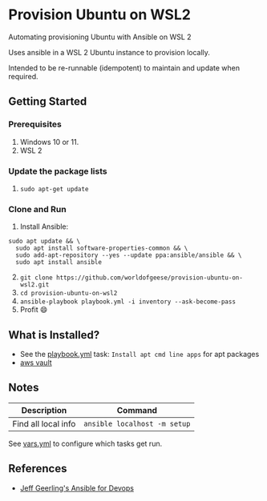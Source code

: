 # Provision Ubuntu on WSL2

Automating provisioning Ubuntu with Ansible on WSL 2

Uses ansible in a WSL 2 Ubuntu instance to provision locally.

Intended to be re-runnable (idempotent) to maintain and update when required.

## Getting Started

### Prerequisites

1. Windows 10 or 11.
1. WSL 2

### Update the package lists

1. `sudo apt-get update`

### Clone and Run

1. Install Ansible:
```
sudo apt update && \
  sudo apt install software-properties-common && \
  sudo add-apt-repository --yes --update ppa:ansible/ansible && \
  sudo apt install ansible
```
2. `git clone https://github.com/worldofgeese/provision-ubuntu-on-wsl2.git`
3. `cd provision-ubuntu-on-wsl2`
4. `ansible-playbook playbook.yml -i inventory --ask-become-pass`
5. Profit :smile:

## What is Installed?

- See the [playbook.yml](playbook.yml) task: `Install apt cmd line apps` for apt packages
- [aws vault](tasks/aws-vault.yml)

## Notes

|Description           | Command                                                                       |
|--------------------- | ----------------------------------------------------------------------------- |
|Find all local info   | `ansible localhost -m setup`                                                  |

See [vars.yml](vars.yml) to configure which tasks get run.

## References

- [Jeff Geerling's Ansible for Devops](https://leanpub.com/ansible-for-devops/c/J2V7E1SOETu3)
